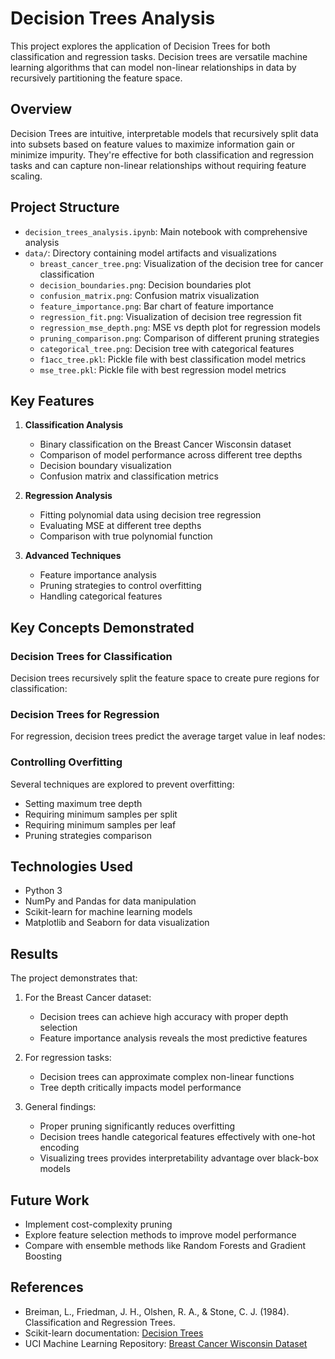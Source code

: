 # Decision Trees Analysis

This project explores the application of Decision Trees for both classification and regression tasks. Decision trees are versatile machine learning algorithms that can model non-linear relationships in data by recursively partitioning the feature space.

## Overview

Decision Trees are intuitive, interpretable models that recursively split data into subsets based on feature values to maximize information gain or minimize impurity. They're effective for both classification and regression tasks and can capture non-linear relationships without requiring feature scaling.

## Project Structure

- `decision_trees_analysis.ipynb`: Main notebook with comprehensive analysis
- `data/`: Directory containing model artifacts and visualizations
  - `breast_cancer_tree.png`: Visualization of the decision tree for cancer classification
  - `decision_boundaries.png`: Decision boundaries plot
  - `confusion_matrix.png`: Confusion matrix visualization
  - `feature_importance.png`: Bar chart of feature importance
  - `regression_fit.png`: Visualization of decision tree regression fit
  - `regression_mse_depth.png`: MSE vs depth plot for regression models
  - `pruning_comparison.png`: Comparison of different pruning strategies
  - `categorical_tree.png`: Decision tree with categorical features
  - `f1acc_tree.pkl`: Pickle file with best classification model metrics
  - `mse_tree.pkl`: Pickle file with best regression model metrics

## Key Features

1. **Classification Analysis**
   - Binary classification on the Breast Cancer Wisconsin dataset
   - Comparison of model performance across different tree depths
   - Decision boundary visualization
   - Confusion matrix and classification metrics

2. **Regression Analysis**
   - Fitting polynomial data using decision tree regression
   - Evaluating MSE at different tree depths
   - Comparison with true polynomial function

3. **Advanced Techniques**
   - Feature importance analysis
   - Pruning strategies to control overfitting
   - Handling categorical features

## Key Concepts Demonstrated

### Decision Trees for Classification

Decision trees recursively split the feature space to create pure regions for classification:


### Decision Trees for Regression

For regression, decision trees predict the average target value in leaf nodes:


### Controlling Overfitting

Several techniques are explored to prevent overfitting:
- Setting maximum tree depth
- Requiring minimum samples per split
- Requiring minimum samples per leaf
- Pruning strategies comparison

## Technologies Used

- Python 3
- NumPy and Pandas for data manipulation
- Scikit-learn for machine learning models
- Matplotlib and Seaborn for data visualization

## Results

The project demonstrates that:

1. For the Breast Cancer dataset:
   - Decision trees can achieve high accuracy with proper depth selection
   - Feature importance analysis reveals the most predictive features

2. For regression tasks:
   - Decision trees can approximate complex non-linear functions
   - Tree depth critically impacts model performance

3. General findings:
   - Proper pruning significantly reduces overfitting
   - Decision trees handle categorical features effectively with one-hot encoding
   - Visualizing trees provides interpretability advantage over black-box models

## Future Work

- Implement cost-complexity pruning
- Explore feature selection methods to improve model performance
- Compare with ensemble methods like Random Forests and Gradient Boosting

## References

- Breiman, L., Friedman, J. H., Olshen, R. A., & Stone, C. J. (1984). Classification and Regression Trees.
- Scikit-learn documentation: [Decision Trees](https://scikit-learn.org/stable/modules/tree.html)
- UCI Machine Learning Repository: [Breast Cancer Wisconsin Dataset](https://archive.ics.uci.edu/ml/datasets/Breast+Cancer+Wisconsin+(Diagnostic))

